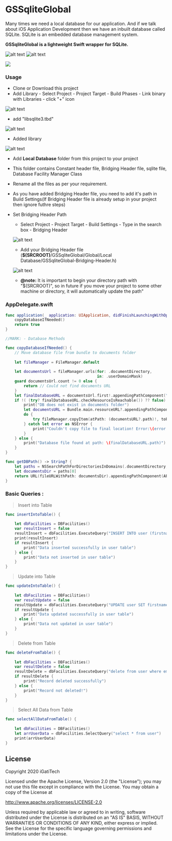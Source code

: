 # GSSqliteGlobal

Many times we need a local database for our application. And if we talk about iOS Application Development then we have an inbuilt database called SQLite. SQLite is an embedded database management system.

**GSSqliteGlobal is a lightweight Swift wrapper for SQLite.**

![alt text](https://github.com/igatitech/GSSqliteGlobal/blob/master/Resources/AddUser.png)           ![alt text](https://github.com/igatitech/GSSqliteGlobal/blob/master/Resources/UserList.png)

![](https://github.com/igatitech/GSSqliteGlobal/blob/master/Resources/GSSqliteGlobalSmall.gif)

### Usage

- Clone or Download this project
- Add Library
       - Select Project - Project Target - Build Phases - Link binary with Libraries - click "+" icon 

![alt text](https://github.com/igatitech/GSSqliteGlobal/blob/master/Resources/BuildPhases.png)

- add "libsqlite3.tbd"

![alt text](https://github.com/igatitech/GSSqliteGlobal/blob/master/Resources/Sqlite.png)

- Added library

![alt text](https://github.com/igatitech/GSSqliteGlobal/blob/master/Resources/LinkBinary.png)

- Add **Local Database** folder from this project to your project
- This folder contains Constant header file, Bridging Header file, sqlite file, Database Facility Manager Class
- Rename all the files as per your requirement.
- As you have added Bridging Header file, you need to add it's path in Build Settings(If Bridging Header file is already setup in your project then ignore futhre steps)
- Set Bridging Header Path
    - Select Project - Project Target - Build Settings - Type in the search box - Bridging Header
    
    ![alt text](https://github.com/igatitech/GSSqliteGlobal/blob/master/Resources/BuildSetting.png)
    
    - Add your Bridging Header file (**$(SRCROOT)**/GSSqliteGlobal/Global/Local Database/GSSqliteGlobal-Bridging-Header.h)
    
    ![alt text](https://github.com/igatitech/GSSqliteGlobal/blob/master/Resources/BridgingHeaderPath.png)
    
    - **@note:** It is important to begin your directory path with "$(SRCROOT)", so in future if you move your project to some other machine or directory, it will automatically update the path"

### AppDelegate.swift

```swift
func application(_ application: UIApplication, didFinishLaunchingWithOptions launchOptions: [UIApplicationLaunchOptionsKey: Any]?) -> Bool {
    copyDatabaseIfNeeded()
    return true
}

//MARK: - Database Methods

func copyDatabaseIfNeeded() {
    // Move database file from bundle to documents folder
    
    let fileManager = FileManager.default
    
    let documentsUrl = fileManager.urls(for: .documentDirectory,
                                        in: .userDomainMask)
    guard documentsUrl.count != 0 else {
        return // Could not find documents URL
    }
    let finalDatabaseURL = documentsUrl.first!.appendingPathComponent("DB.sqlite")
    if !( (try? finalDatabaseURL.checkResourceIsReachable()) ?? false) {
        print("DB does not exist in documents folder")
        let documentsURL = Bundle.main.resourceURL?.appendingPathComponent("DB.sqlite")
        do {
            try fileManager.copyItem(atPath: (documentsURL?.path)!, toPath: finalDatabaseURL.path)
        } catch let error as NSError {
            print("Couldn't copy file to final location! Error:\(error.description)")
        }
    } else {
        print("Database file found at path: \(finalDatabaseURL.path)")
    }
}

func getDBPath() -> String? {
    let paths = NSSearchPathForDirectoriesInDomains(.documentDirectory, .userDomainMask, true)
    let documentsDir = paths[0]
    return URL(fileURLWithPath: documentsDir).appendingPathComponent(APPLICATION_DB).absoluteString
}
```

### Basic Queries :

> Insert into Table 
```swift
func insertIntoTable() {
        
    let dbFacilities = DBFacilities()
    var resultInsert = false
    resultInsert = dbFacilities.ExecuteQuery("INSERT INTO user (firstname, lastname, email) VALUES (\"\(self.textFieldFirstName.text ?? "")\", \"\(self.textFeildLastName.text ?? "")\", \"\(self.textFieldEmail.text ?? "")\")")
    print(resultInsert)
    if resultInsert {
        print("Data inserted successfully in user table")
    } else {
        print("Data not inserted in user table")
    }
}
```

> Update into Table
```swift
func updateIntoTable() {
        
    let dbFacilities = DBFacilities()
    var resultUpdate = false
    resultUpdate = dbFacilities.ExecuteQuery("UPDATE user SET firstname = \"\(self.textFieldFirstName.text ?? "")\", lastname = \"\(self.textFeildLastName.text ?? "")\" where email = \"\(self.textFieldEmail.text ?? "")\"")
    if resultUpdate {
        print("Data updated successfully in user table")
    } else {
        print("Data not updated in user table")
    }
}
```

> Delete from Table
```swift
func deleteFromTable() {
        
    let dbFacilities = DBFacilities()
    var resultDelete = false
    resultDelete = dbFacilities.ExecuteQuery("delete from user where email = \"\(email)\"")
    if resultDelete {
        print("Record deleted successfully")
    } else {
        print("Record not deleted!")
    }
}
```

> Select All Data from Table
```swift
func selectAllDataFromTable() {
        
    let dbFacilities = DBFacilities()
    let arrUserData = dbFacilities.SelectQuery("select * from user")
    print(arrUserData)
}
```

## License
Copyright 2020 iGatiTech

Licensed under the Apache License, Version 2.0 (the "License"); you may not use this file except in compliance with the License. You may obtain a copy of the License at

http://www.apache.org/licenses/LICENSE-2.0

Unless required by applicable law or agreed to in writing, software distributed under the License is distributed on an "AS IS" BASIS, WITHOUT WARRANTIES OR CONDITIONS OF ANY KIND, either express or implied. See the License for the specific language governing permissions and limitations under the License.

